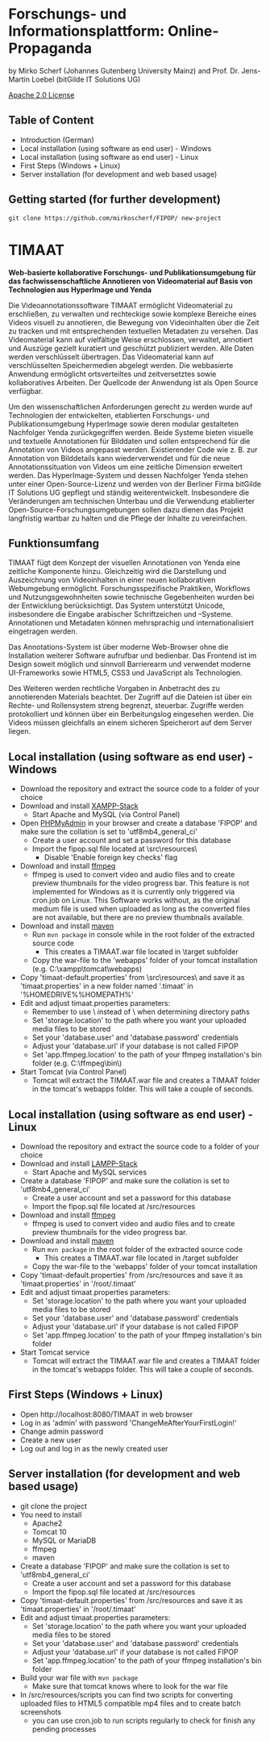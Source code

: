 # Forschungs- und Informationsplattform: Online-Propaganda

by Mirko Scherf (Johannes Gutenberg University Mainz) and Prof. Dr. Jens-Martin Loebel (bitGilde IT Solutions UG)

[Apache 2.0 License](https://www.apache.org/licenses/LICENSE-2.0)

## Table of Content

- Introduction (German)
- Local installation (using software as end user) - Windows
- Local installation (using software as end user) - Linux
- First Steps (Windows + Linux)
- Server installation (for development and web based usage)

## Getting started (for further development)

```
git clone https://github.com/mirkoscherf/FIPOP/ new-project
```

# TIMAAT
**Web-basierte kollaborative Forschungs- und Publikationsumgebung für das fachwissenschaftliche Annotieren von Videomaterial auf Basis von Technologien aus HyperImage und Yenda**

Die Videoannotationssoftware TIMAAT ermöglicht Videomaterial zu erschließen, zu verwalten und rechteckige sowie komplexe Bereiche eines Videos visuell zu annotieren, die Bewegung von Videoinhalten über die Zeit zu tracken und mit entsprechenden textuellen Metadaten zu versehen. Das Videomaterial kann auf vielfältige Weise erschlossen, verwaltet, annotiert und Auszüge gezielt kuratiert und geschützt publiziert werden. Alle Daten werden verschlüsselt übertragen. Das Videomaterial kann auf verschlüsselten Speichermedien abgelegt werden. Die webbasierte Anwendung ermöglicht ortsverteiltes und zeitversetztes sowie kollaboratives Arbeiten. Der Quellcode der Anwendung ist als Open Source verfügbar.

Um den wissenschaftlichen Anforderungen gerecht zu werden wurde auf Technologien der entwickelten, etablierten Forschungs- und Publikationsumgebung HyperImage sowie deren modular gestalteten Nachfolger Yenda zurückgegriffen werden. Beide Systeme bieten visuelle und textuelle Annotationen für Bilddaten und sollen entsprechend für die Annotation von Videos angepasst werden. Existierender Code wie z. B. zur Annotation von Bilddetails kann wiederverwendet und für die neue Annotationssituation von Videos um eine zeitliche Dimension erweitert werden. Das HyperImage-System und dessen Nachfolger Yenda stehen unter einer Open-Source-Lizenz und werden von der Berliner Firma bitGilde IT Solutions UG gepflegt und ständig weiterentwickelt.
Insbesondere die Veränderungen am technischen Unterbau und die Verwendung etablierter Open-Source-Forschungsumgebungen sollen dazu dienen das Projekt langfristig wartbar zu halten und die Pflege der Inhalte zu vereinfachen.

## Funktionsumfang
TIMAAT fügt dem Konzept der visuellen Annotationen von Yenda eine zeitliche Komponente hinzu. Gleichzeitig wird die Darstellung und Auszeichnung von Videoinhalten in einer neuen kollaborativen Webumgebung ermöglicht. Forschungsspezifische Praktiken, Workflows und Nutzungsgewohnheiten sowie technische Gegebenheiten wurden bei der Entwicklung berücksichtigt. Das System unterstützt Unicode, insbesondere die Eingabe arabischer Schriftzeichen und –Systeme. Annotationen und Metadaten können mehrsprachig und internationalisiert eingetragen werden.

Das Annotations-System ist über moderne Web-Browser ohne die Installation weiterer Software aufrufbar und bedienbar. Das Frontend ist im Design soweit möglich und sinnvoll Barrierearm und verwendet moderne UI-Frameworks sowie HTML5, CSS3 und JavaScript als Technologien.

Des Weiteren werden rechtliche Vorgaben in Anbetracht des zu annotierenden Materials beachtet. Der Zugriff auf die Dateien ist über ein Rechte- und Rollensystem streng begrenzt, steuerbar. Zugriffe werden protokolliert und können über ein Berbeitungslog eingesehen werden. Die Videos müssen gleichfalls an einem sicheren Speicherort auf dem Server liegen.

## Local installation (using software as end user) - Windows

- Download the repository and extract the source code to a folder of your choice
- Download and install [XAMPP-Stack](https://www.apachefriends.org/)
  - Start Apache and MySQL (via Control Panel)
- Open [PHPMyAdmin](http://localhost/phpmyadmin) in your browser and create a database 'FIPOP' and make sure the collation is set to 'utf8mb4_general_ci'
  - Create a user account and set a password for this database
  - Import the fipop.sql file located at \src\resources\
    - Disable 'Enable foreign key checks' flag
- Download and install [ffmpeg](https://ffmpeg.org/download.html)
  - ffmpeg is used to convert video and audio files and to create preview thumbnails for the video progress bar. This feature is not implemented for Windows as it is currently only triggered via cron.job on Linux. This Software works without, as the original medium file is used when uploaded as long as the converted files are not available, but there are no preview thumbnails available.
- Download and install [maven](https://maven.apache.org/download.cgi)
  - Run `mvn package` in console while in the root folder of the extracted source code
    - This creates a TIMAAT.war file located in \target subfolder
  - Copy the war-file to the 'webapps' folder of your tomcat installation (e.g. C:\xampp\tomcat\webapps)
- Copy 'timaat-default.properties' from \src\resources\ and save it as 'timaat.properties' in a new folder named '.timaat' in '%HOMEDRIVE%%HOMEPATH%'
- Edit and adjust timaat.properties parameters:
  - Remember to use \\ instead of \ when determining directory paths
  - Set 'storage.location' to the path where you want your uploaded media files to be stored
  - Set your 'database.user' and 'database.password' credentials
  - Adjust your 'database.url' if your database is not called FIPOP
  - Set 'app.ffmpeg.location' to the path of your ffmpeg installation's bin folder (e.g. C:\\ffmpeg\\bin\\)
- Start Tomcat (via Control Panel)
  - Tomcat will extract the TIMAAT.war file and creates a TIMAAT folder in the tomcat's webapps folder. This will take a couple of seconds.

## Local installation (using software as end user) - Linux

- Download the repository and extract the source code to a folder of your choice
- Download and install [LAMPP-Stack](https://www.apachefriends.org/)
  - Start Apache and MySQL services
- Create a database 'FIPOP' and make sure the collation is set to 'utf8mb4_general_ci'
  - Create a user account and set a password for this database
  - Import the fipop.sql file located at /src/resources
- Download and install [ffmpeg](https://ffmpeg.org/download.html)
  - ffmpeg is used to convert video and audio files and to create preview thumbnails for the video progress bar.
- Download and install [maven](https://maven.apache.org/download.cgi)
  - Run `mvn package` in the root folder of the extracted source code
    - This creates a TIMAAT.war file located in /target subfolder
  - Copy the war-file to the 'webapps' folder of your tomcat installation
- Copy 'timaat-default.properties' from /src/resources and save it as 'timaat.properties' in '/root/.timaat'
- Edit and adjust timaat.properties parameters:
  - Set 'storage.location' to the path where you want your uploaded media files to be stored
  - Set your 'database.user' and 'database.password' credentials
  - Adjust your 'database.url' if your database is not called FIPOP
  - Set 'app.ffmpeg.location' to the path of your ffmpeg installation's bin folder
- Start Tomcat service
  - Tomcat will extract the TIMAAT.war file and creates a TIMAAT folder in the tomcat's webapps folder. This will take a couple of seconds.

## First Steps (Windows + Linux)

- Open http://localhost:8080/TIMAAT in web browser
- Log in as 'admin' with password 'ChangeMeAfterYourFirstLogin!'
- Change admin password
- Create a new user
- Log out and log in as the newly created user

## Server installation (for development and web based usage)

- git clone the project
- You need to install
  - Apache2
  - Tomcat 10
  - MySQL or MariaDB
  - ffmpeg
  - maven
- Create a database 'FIPOP' and make sure the collation is set to 'utf8mb4_general_ci'
  - Create a user account and set a password for this database
  - Import the fipop.sql file located at /src/resources
- Copy 'timaat-default.properties' from /src/resources and save it as 'timaat.properties' in '/root/.timaat'
- Edit and adjust timaat.properties parameters:
  - Set 'storage.location' to the path where you want your uploaded media files to be stored
  - Set your 'database.user' and 'database.password' credentials
  - Adjust your 'database.url' if your database is not called FIPOP
  - Set 'app.ffmpeg.location' to the path of your ffmpeg installation's bin folder
- Build your war file with `mvn package`
  - Make sure that tomcat knows where to look for the war file
- In /src/resources/scripts you can find two scripts for converting uploaded files to HTML5 compatible mp4 files and to create batch screenshots
  - you can use cron.job to run scripts regularly to check for finish any pending processes
